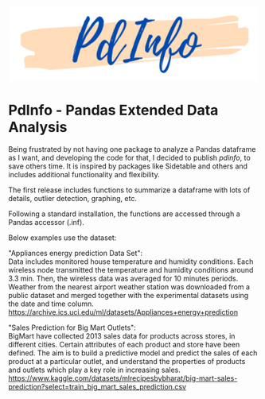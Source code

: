 <!-- ![](img/AnalyticsTitle2.jpg) -->

<p align="center">
  <img width="500" height="150" src="img/PdInfo_logo.png">
</p>

# PdInfo - Pandas Extended Data Analysis

Being frustrated by not having one package to analyze a Pandas dataframe as I want, and developing the code for that, I decided to publish *pdinfo*, to save others time. 
It is inspired by packages like Sidetable and others and includes additional functionality and flexibility.

The first release includes functions to summarize a dataframe with lots of details, outlier detection, graphing, etc.

Following a standard installation, the functions are accessed through a Pandas accessor (.inf).

Below examples use the dataset:

"Appliances energy prediction Data Set":  
Data includes monitored house temperature and humidity conditions. Each wireless node transmitted the temperature and humidity conditions around 3.3 min. Then, the wireless data was averaged for 10 minutes periods. Weather from the nearest airport weather station was downloaded from a public dataset and merged together with the experimental datasets using the date and time column.  
https://archive.ics.uci.edu/ml/datasets/Appliances+energy+prediction

"Sales Prediction for Big Mart Outlets":  
BigMart have collected 2013 sales data for products across stores, in different cities. Certain attributes of each product and store have been defined. The aim is to build a predictive model and predict the sales of each product at a particular outlet, and understand the properties of products and outlets which play a key role in increasing sales.  
https://www.kaggle.com/datasets/mlrecipesbybharat/big-mart-sales-prediction?select=train_big_mart_sales_prediction.csv

